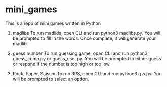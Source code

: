 # mini_games
This is a repo of mini games written in Python

1. madlibs
    To run madlids, open CLI and run python3 madlibs.py. You will be prompted to fill in the words. Once complete, it will generate your madlib.

2. guess number
    To run guessing game, open CLI and run python3 guess_comp.py or guess_user.py. You will be prompted to either guess or respond if the number is too high or too low.

3. Rock, Paper, Scissor
    To run RPS, open CLI and run python3 rps.py. You will be prompted to select an option.

